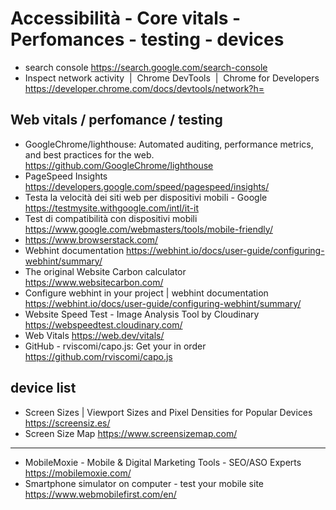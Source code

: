 # Accessibilità - Core vitals - Perfomances - testing - devices


* search console <https://search.google.com/search-console>
* Inspect network activity  |  Chrome DevTools  |  Chrome for Developers <https://developer.chrome.com/docs/devtools/network?h=>

## Web vitals / perfomance / testing
* GoogleChrome/lighthouse: Automated auditing, performance metrics, and best practices for the web. <https://github.com/GoogleChrome/lighthouse> 
* PageSpeed Insights <https://developers.google.com/speed/pagespeed/insights/>
* Testa la velocità dei siti web per dispositivi mobili - Google <https://testmysite.withgoogle.com/intl/it-it>
* Test di compatibilità con dispositivi mobili <https://www.google.com/webmasters/tools/mobile-friendly/>
* <https://www.browserstack.com/>
* Webhint documentation <https://webhint.io/docs/user-guide/configuring-webhint/summary/>
* The original Website Carbon calculator <https://www.websitecarbon.com/>
* Configure webhint in your project | webhint documentation <https://webhint.io/docs/user-guide/configuring-webhint/summary/>
* Website Speed Test - Image Analysis Tool by Cloudinary <https://webspeedtest.cloudinary.com/>
* Web Vitals <https://web.dev/vitals/>
* GitHub - rviscomi/capo.js: Get your <head> in order <https://github.com/rviscomi/capo.js>

## device list
* Screen Sizes | Viewport Sizes and Pixel Densities for Popular Devices <https://screensiz.es/>
* Screen Size Map <https://www.screensizemap.com/>

***

* MobileMoxie - Mobile & Digital Marketing Tools - SEO/ASO Experts <https://mobilemoxie.com/>
* Smartphone simulator on computer - test your mobile site <https://www.webmobilefirst.com/en/>
